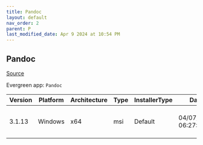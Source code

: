 ```yaml
---
title: Pandoc
layout: default
nav_order: 2
parent: P
last_modified_date: Apr 9 2024 at 10:54 PM
---
```


## Pandoc

[Source](https://pandoc.org/)

Evergreen app: `Pandoc`

| Version | Platform | Architecture | Type | InstallerType | Date                | Size     | URI                                                                                                                                                                                |
| ------- | -------- | ------------ | ---- | ------------- | ------------------- | -------- | ---------------------------------------------------------------------------------------------------------------------------------------------------------------------------------- |
| 3.1.13  | Windows  | x64          | msi  | Default       | 04/07/2024 06:27:46 | 37920768 | [https://github.com/jgm/pandoc/releases/download/3.1.13/pandoc-3.1.13-windows-x86_64.msi](https://github.com/jgm/pandoc/releases/download/3.1.13/pandoc-3.1.13-windows-x86_64.msi) |
